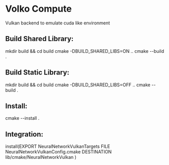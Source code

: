 # Volko Compute
Vulkan backend to emulate cuda like environment 

## Build Shared Library:
mkdir build && cd build
cmake -DBUILD_SHARED_LIBS=ON ..
cmake --build .

## Build Static Library:
mkdir build && cd build
cmake -DBUILD_SHARED_LIBS=OFF ..
cmake --build .

## Install:
cmake --install .

## Integration:
install(EXPORT NeuralNetworkVulkanTargets
    FILE NeuralNetworkVulkanConfig.cmake
    DESTINATION lib/cmake/NeuralNetworkVulkan
)